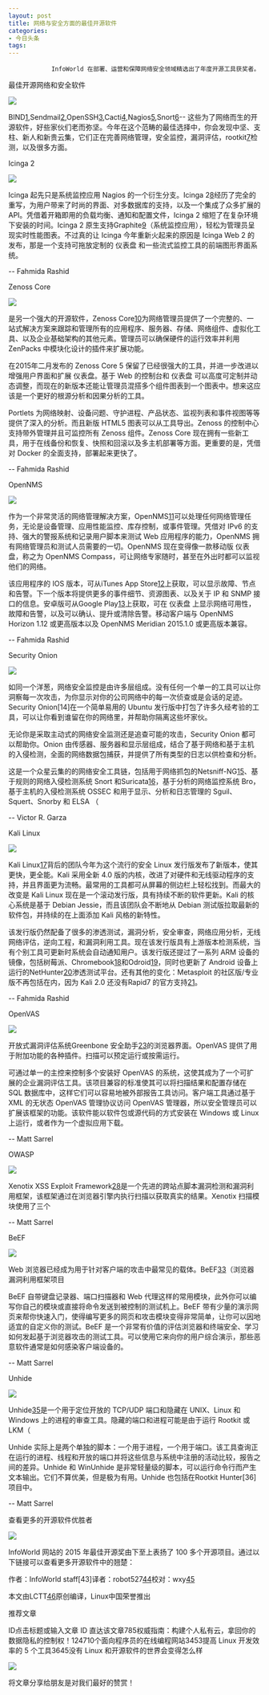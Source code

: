 ```yaml
---
layout: post
title: 网络与安全方面的最佳开源软件
categories:
- 今日头条
tags:
---
```

				InfoWorld 在部署、运营和保障网络安全领域精选出了年度开源工具获奖者。

最佳开源网络和安全软件

![](http://p1.pstatp.com/large/3b7000462096cf42540)

BIND[1],Sendmail[2],OpenSSH[3],Cacti[4],Nagios[5],Snort[6]-- 这些为了网络而生的开源软件，好些家伙们老而弥坚。今年在这个范畴的最佳选择中，你会发现中坚、支柱、新人和新贵云集，它们正在完善网络管理，安全监控，漏洞评估，rootkit[7]检测，以及很多方面。

Icinga 2

![](http://p1.pstatp.com/large/3a9000d67d65a69df20)

Icinga 起先只是系统监控应用 Nagios 的一个衍生分支。Icinga 2[8]经历了完全的重写，为用户带来了时尚的界面、对多数据库的支持，以及一个集成了众多扩展的 API。凭借着开箱即用的负载均衡、通知和配置文件，Icinga 2 缩短了在复杂环境下安装的时间。Icinga 2 原生支持Graphite[9]（系统监控应用），轻松为管理员呈现实时性能图表。不过真的让 Icinga 今年重新火起来的原因是 Icinga Web 2 的发布，那是一个支持可拖放定制的 仪表盘 和一些流式监控工具的前端图形界面系统。

-- Fahmida Rashid

Zenoss Core

![](http://p3.pstatp.com/large/3ac0010a2a7de7ca663)

是另一个强大的开源软件，Zenoss Core[10]为网络管理员提供了一个完整的、一站式解决方案来跟踪和管理所有的应用程序、服务器、存储、网络组件、虚拟化工具、以及企业基础架构的其他元素。管理员可以确保硬件的运行效率并利用 ZenPacks 中模块化设计的插件来扩展功能。

在2015年二月发布的 Zenoss Core 5 保留了已经很强大的工具，并进一步改进以增强用户界面和扩展 仪表盘。基于 Web 的控制台和 仪表盘 可以高度可定制并动态调整，而现在的新版本还能让管理员混搭多个组件图表到一个图表中。想来这应该是一个更好的根源分析和因果分析的工具。

Portlets 为网络映射、设备问题、守护进程、产品状态、监视列表和事件视图等等提供了深入的分析。而且新版 HTML5 图表可以从工具导出。Zenoss 的控制中心支持带外管理并且可监控所有 Zenoss 组件。Zenoss Core 现在拥有一些新工具，用于在线备份和恢复、快照和回滚以及多主机部署等方面。更重要的是，凭借对 Docker 的全面支持，部署起来更快了。

-- Fahmida Rashid

OpenNMS

![](http://p3.pstatp.com/large/3ac0010a2abd2bc8fd7)

作为一个非常灵活的网络管理解决方案，OpenNMS[11]可以处理任何网络管理任务，无论是设备管理、应用性能监控、库存控制，或事件管理。凭借对 IPv6 的支持、强大的警报系统和记录用户脚本来测试 Web 应用程序的能力，OpenNMS 拥有网络管理员和测试人员需要的一切。OpenNMS 现在变得像一款移动版 仪表盘，称之为 OpenNMS Compass，可让网络专家随时，甚至在外出时都可以监视他们的网络。

该应用程序的 IOS 版本，可从iTunes App Store[12]上获取，可以显示故障、节点和告警。下一个版本将提供更多的事件细节、资源图表、以及关于 IP 和 SNMP 接口的信息。安卓版可从Google Play[13]上获取，可在 仪表盘 上显示网络可用性，故障和告警，以及可以确认、提升或清除告警。移动客户端与 OpenNMS Horizon 1.12 或更高版本以及 OpenNMS Meridian 2015.1.0 或更高版本兼容。

-- Fahmida Rashid

Security Onion

![](http://p1.pstatp.com/large/3ac0010a2af22ae2161)

如同一个洋葱，网络安全监控是由许多层组成。没有任何一个单一的工具可以让你洞察每一次攻击，为你显示对你的公司网络中的每一次侦查或是会话的足迹。Security Onion[14]在一个简单易用的 Ubuntu 发行版中打包了许多久经考验的工具，可以让你看到谁留在你的网络里，并帮助你隔离这些坏家伙。

无论你是采取主动式的网络安全监测还是追查可能的攻击，Security Onion 都可以帮助你。Onion 由传感器、服务器和显示层组成，结合了基于网络和基于主机的入侵检测，全面的网络数据包捕获，并提供了所有类型的日志以供检查和分析。

这是一个众星云集的的网络安全工具链，包括用于网络抓包的Netsniff-NG[15]、基于规则的网络入侵检测系统 Snort 和Suricata[16]，基于分析的网络监控系统 Bro，基于主机的入侵检测系统 OSSEC 和用于显示、分析和日志管理的 Sguil、Squert、Snorby 和 ELSA （

-- Victor R. Garza

Kali Linux

![](http://p9.pstatp.com/large/3ac0010a2b4959108c0)

Kali Linux[17]背后的团队今年为这个流行的安全 Linux 发行版发布了新版本，使其更快，更全能。Kali 采用全新 4.0 版的内核，改进了对硬件和无线驱动程序的支持，并且界面更为流畅。最常用的工具都可从屏幕的侧边栏上轻松找到。而最大的改变是 Kali Linux 现在是一个滚动发行版，具有持续不断的软件更新。Kali 的核心系统是基于 Debian Jessie，而且该团队会不断地从 Debian 测试版拉取最新的软件包，并持续的在上面添加 Kali 风格的新特性。

该发行版仍然配备了很多的渗透测试，漏洞分析，安全审查，网络应用分析，无线网络评估，逆向工程，和漏洞利用工具。现在该发行版具有上游版本检测系统，当有个别工具可更新时系统会自动通知用户。该发行版还提过了一系列 ARM 设备的镜像，包括树莓派、Chromebook[18]和Odroid[19]，同时也更新了 Android 设备上运行的NetHunter[20]渗透测试平台。还有其他的变化：Metasploit 的社区版/专业版不再包括在内，因为 Kali 2.0 还没有Rapid7 的官方支持[21]。

-- Fahmida Rashid

OpenVAS

![](http://p5a.pstatp.com/large/3a9000d67e1e9dfc03a)

开放式漏洞评估系统Greenbone 安全助手[23]的浏览器界面。OpenVAS 提供了用于附加功能的各种插件。扫描可以预定运行或按需运行。

可通过单一的主控来控制多个安装好 OpenVAS 的系统，这使其成为了一个可扩展的企业漏洞评估工具。该项目兼容的标准使其可以将扫描结果和配置存储在 SQL 数据库中，这样它们可以容易地被外部报告工具访问。客户端工具通过基于 XML 的无状态 OpenVAS 管理协议访问 OpenVAS 管理器，所以安全管理员可以扩展该框架的功能。该软件能以软件包或源代码的方式安装在 Windows 或 Linux 上运行，或者作为一个虚拟应用下载。

-- Matt Sarrel

OWASP

![](http://p3.pstatp.com/large/3b5000d8065cb736842)

Xenotix XSS Exploit Framework[28]是一个先进的跨站点脚本漏洞检测和漏洞利用框架，该框架通过在浏览器引擎内执行扫描以获取真实的结果。Xenotix 扫描模块使用了三个

-- Matt Sarrel

BeEF

![](http://p3.pstatp.com/large/3b700046221243bf8df)

Web 浏览器已经成为用于针对客户端的攻击中最常见的载体。BeEF[33]（浏览器漏洞利用框架项目

BeEF 自带键盘记录器、端口扫描器和 Web 代理这样的常用模块，此外你可以编写你自己的模块或直接将命令发送到被控制的测试机上。BeEF 带有少量的演示网页来帮你快速入门，使得编写更多的网页和攻击模块变得非常简单，让你可以因地适宜的自定义你的测试。BeEF 是一个非常有价值的评估浏览器和终端安全、学习如何发起基于浏览器攻击的测试工具。可以使用它来向你的用户综合演示，那些恶意软件通常是如何感染客户端设备的。

-- Matt Sarrel

Unhide

![](http://p3.pstatp.com/large/3ac0010a2c31bbe8136)

Unhide[35]是一个用于定位开放的 TCP/UDP 端口和隐藏在 UNIX、Linux 和 Windows 上的进程的审查工具。隐藏的端口和进程可能是由于运行 Rootkit 或 LKM（

Unhide 实际上是两个单独的脚本：一个用于进程，一个用于端口。该工具查询正在运行的进程、线程和开放的端口并将这些信息与系统中注册的活动比较，报告之间的差异。Unhide 和 WinUnhide 是非常轻量级的脚本，可以运行命令行而产生文本输出。它们不算优美，但是极为有用。Unhide 也包括在Rootkit Hunter[36]项目中。

-- Matt Sarrel

查看更多的开源软件优胜者

![](http://p1.pstatp.com/large/3b7000462266925d12a)

InfoWorld 网站的 2015 年最佳开源奖由下至上表扬了 100 多个开源项目。通过以下链接可以查看更多开源软件中的翘楚：

作者：InfoWorld staff[43]译者：robot527[44]校对：wxy[45]

本文由LCTT[46]原创编译，Linux中国荣誉推出

[1]: https://en.wikipedia.org/wiki/BIND

[2]: https://en.wikipedia.org/wiki/Sendmail

[3]: https://en.wikipedia.org/wiki/OpenSSH

[4]: https://en.wikipedia.org/wiki/Cactus

[5]: https://en.wikipedia.org/wiki/Nagios

[6]: https://en.wikipedia.org/wiki/Snort_%28software%29

[7]: https://en.wikipedia.org/wiki/Rootkit

[8]: https://www.icinga.org/icinga/icinga-2/

[9]: https://github.com/graphite-project/graphite-web

[10]: http://www.zenoss.com/

[11]: http://www.opennms.org/

[12]: https://itunes.apple.com/us/app/opennms-compass/id968875097?mt=8

[13]: https://play.google.com/store/apps/details?id=com.opennms.compass&hl=en

[15]: http://www.netsniff-ng.org/

[16]: https://en.wikipedia.org/wiki/Suricata_%28software%29

[17]: https://www.kali.org/

[18]: https://en.wikipedia.org/wiki/Chromebook

[19]: https://en.wikipedia.org/wiki/ODROID

[20]: https://www.kali.org/kali-linux-nethunter/

[21]: https://community.rapid7.com/community/metasploit/blog/2015/08/12/metasploit-on-kali-linux-20

[22]: http://www.openvas.org/

[23]: http://www.greenbone.net/

[24]: https://www.owasp.org/index.php/Main_Page

[25]: https://www.owasp.org/index.php/Main_Page

[26]: https://www.owasp.org/index.php/OWASP_Zed_Attack_Proxy_Project

[27]: https://www.owasp.org/index.php/OWASP_Zed_Attack_Proxy_Project

[28]: https://www.owasp.org/index.php/O-Saft

[29]: https://www.owasp.org/index.php/OWASP_OWTF

[30]: https://www.owasp.org/index.php/OWASP_OWTF

[31]: http://www.beefproject.com/

[32]: http://www.beefproject.com/

[33]: http://www.beefproject.com/

[34]: http://www.beefproject.com/

[35]: http://www.unhide-forensics.info/

[44]: https://github.com/robot527

[45]: https://github.com/wxy

[46]: https://github.com/LCTT/TranslateProject

推荐文章

ID点击标题或输入文章 ID 直达该文章785权威指南：构建个人私有云，拿回你的数据隐私的控制权！124710个面向程序员的在线编程网站3453提高 Linux 开发效率的 5 个工具3645没有 Linux 和开源软件的世界会变得怎么样

![](http://p3.pstatp.com/large/3b700046229430223e7)

将文章分享给朋友是对我们最好的赞赏！